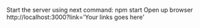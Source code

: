 Start the server using next command: npm start
Open up browser http://localhost:3000?link='Your links goes here'
